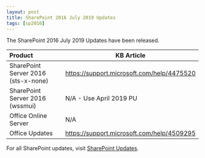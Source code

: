 ```yaml
---
layout: post
title: SharePoint 2016 July 2019 Updates
tags: [sp2016]
---
```


The SharePoint 2016 July 2019 Updates have been released.

|Product | KB Article |
|:--- |--- |
|SharePoint Server 2016 (sts-x-none) | <https://support.microsoft.com/help/4475520> |
|SharePoint Server 2016 (wssmui) |N/A - Use April 2019 PU |
|Office Online Server | N/A |
|Office Updates |<https://support.microsoft.com/help/4509295> |

For all SharePoint updates, visit [SharePoint Updates](https://sharepointupdates.com).